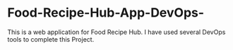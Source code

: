 # Food-Recipe-Hub-App-DevOps-
This is a web application for Food Recipe Hub. I have used several DevOps tools to complete this Project.
